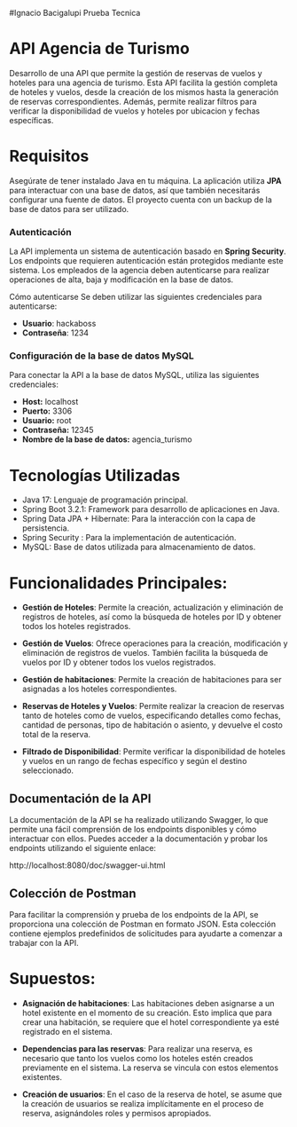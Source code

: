#Ignacio Bacigalupi Prueba Tecnica

# API Agencia de Turismo
Desarrollo de una API que permite la gestión de reservas de vuelos y hoteles para una agencia de turismo. Esta API facilita la gestión completa de hoteles y vuelos, desde la creación de los mismos hasta la generación de reservas correspondientes. Además, permite realizar filtros para verificar la disponibilidad de vuelos y hoteles por ubicacion y fechas específicas.

# Requisitos
Asegúrate de tener instalado Java en tu máquina. La aplicación utiliza **JPA** para interactuar con una base de datos, así que también necesitarás configurar una fuente de datos. El proyecto cuenta con un backup de la base de datos para ser utilizado.

### Autenticación
La API implementa un sistema de autenticación basado en **Spring Security**. Los endpoints que requieren autenticación están protegidos mediante este sistema. Los empleados de la agencia deben autenticarse para realizar operaciones de alta, baja y modificación en la base de datos.

Cómo autenticarse
Se deben utilizar las siguientes credenciales para autenticarse:

- **Usuario**: hackaboss
- **Contraseña**: 1234

### Configuración de la base de datos MySQL
Para conectar la API a la base de datos MySQL, utiliza las siguientes credenciales:

- **Host:** localhost
- **Puerto:** 3306
- **Usuario:** root
- **Contraseña:** 12345
- **Nombre de la base de datos:** agencia_turismo

# Tecnologías Utilizadas
- Java 17: Lenguaje de programación principal.
- Spring Boot 3.2.1: Framework para desarrollo de aplicaciones en Java.
- Spring Data JPA + Hibernate: Para la interacción con la capa de persistencia.
- Spring Security : Para la implementación de autenticación.
- MySQL: Base de datos utilizada para almacenamiento de datos.

# Funcionalidades Principales:
- **Gestión de Hoteles**: Permite la creación, actualización y eliminación de registros de hoteles, así como la búsqueda de hoteles por ID y obtener todos los hoteles registrados.

- **Gestión de Vuelos**: Ofrece operaciones para la creación, modificación y eliminación de registros de vuelos. También facilita la búsqueda de vuelos por ID y obtener todos los vuelos registrados.

- **Gestión de habitaciones**: Permite la creación de habitaciones para ser asignadas a los hoteles correspondientes.

- **Reservas de Hoteles y Vuelos**: Permite  realizar  la creacion de reservas tanto de hoteles como de vuelos, especificando detalles como fechas, cantidad de personas, tipo de habitación o asiento, y devuelve el costo total de la reserva.

- **Filtrado de Disponibilidad**: Permite verificar la disponibilidad de hoteles y vuelos en un rango de fechas específico y según el destino seleccionado.

## Documentación de la API
La documentación de la API se ha realizado utilizando Swagger, lo que permite una fácil comprensión de los endpoints disponibles y cómo interactuar con ellos. Puedes acceder a la documentación y probar los endpoints utilizando el siguiente enlace:

http://localhost:8080/doc/swagger-ui.html

## Colección de Postman
Para facilitar la comprensión y prueba de los endpoints de la API, se proporciona una colección de Postman en formato JSON. Esta colección contiene ejemplos predefinidos de solicitudes para ayudarte a comenzar a trabajar con la API.

# Supuestos: 

- **Asignación de habitaciones**: Las habitaciones deben asignarse a un hotel existente en el momento de su creación. Esto implica que para crear una habitación, se requiere que el hotel correspondiente ya esté registrado en el sistema.

- **Dependencias para las reservas**: Para realizar una reserva, es necesario que tanto los vuelos como los hoteles estén creados previamente en el sistema. La reserva se vincula con estos elementos existentes.

- **Creación de usuarios**: En el caso de la reserva de hotel, se asume que la creación de usuarios se realiza implícitamente en el proceso de reserva, asignándoles roles y permisos apropiados.


